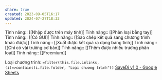 ```yaml
---
share: true
created: 2023-09-05T16:17
updated: 2024-07-27T18:33
---
```

Tính năng:: [[Nhập được trên máy tính]]
Tính năng:: [[Phân loại bằng tay]]
Tính năng:: [[Có GUI]]
Tính năng:: [[Sao chép kết quả sang chương trình khác được]]
Tính năng:: [[Xuất được kết quả ra dạng bảng tính]]
Tính năng:: [[Chỉ có vài trường cơ bản]]
Tính năng:: [[Thêm được nhiều trường phân loại]]
Tính năng:: [[Freemium]]

Loại chương trình: `=filter(this.file.inlinks, (i)=>contains(i.file.folder, "Loại chương trình"))`
[SaveDi v1.0 - Google Sheets](https://docs.google.com/spreadsheets/d/1tsGtsqxDQQ0KqBAotiEunys9wQbAJNbkmIg7iC4n3J0/edit#gid=964331749)
